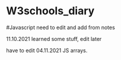 # W3schools_diary

#Javascript
need to edit and add from notes


11.10.2021 learned some stuff, edit later
  

have to edit
04.11.2021 JS arrays.
